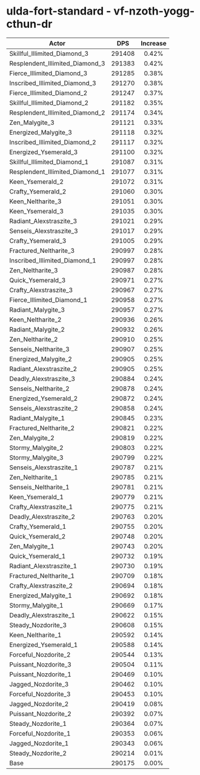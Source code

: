 # ulda-fort-standard - vf-nzoth-yogg-cthun-dr
| Actor | DPS | Increase |
|---|:---:|:---:|
|Skillful_Illimited_Diamond_3|291408|0.42%|
|Resplendent_Illimited_Diamond_3|291383|0.42%|
|Fierce_Illimited_Diamond_3|291285|0.38%|
|Inscribed_Illimited_Diamond_3|291270|0.38%|
|Fierce_Illimited_Diamond_2|291247|0.37%|
|Skillful_Illimited_Diamond_2|291182|0.35%|
|Resplendent_Illimited_Diamond_2|291174|0.34%|
|Zen_Malygite_3|291121|0.33%|
|Energized_Malygite_3|291118|0.32%|
|Inscribed_Illimited_Diamond_2|291117|0.32%|
|Energized_Ysemerald_3|291100|0.32%|
|Skillful_Illimited_Diamond_1|291087|0.31%|
|Resplendent_Illimited_Diamond_1|291077|0.31%|
|Keen_Ysemerald_2|291072|0.31%|
|Crafty_Ysemerald_2|291060|0.30%|
|Keen_Neltharite_3|291051|0.30%|
|Keen_Ysemerald_3|291035|0.30%|
|Radiant_Alexstraszite_3|291021|0.29%|
|Senseis_Alexstraszite_3|291017|0.29%|
|Crafty_Ysemerald_3|291005|0.29%|
|Fractured_Neltharite_3|290997|0.28%|
|Inscribed_Illimited_Diamond_1|290997|0.28%|
|Zen_Neltharite_3|290987|0.28%|
|Quick_Ysemerald_3|290971|0.27%|
|Crafty_Alexstraszite_3|290967|0.27%|
|Fierce_Illimited_Diamond_1|290958|0.27%|
|Radiant_Malygite_3|290957|0.27%|
|Keen_Neltharite_2|290936|0.26%|
|Radiant_Malygite_2|290932|0.26%|
|Zen_Neltharite_2|290910|0.25%|
|Senseis_Neltharite_3|290907|0.25%|
|Energized_Malygite_2|290905|0.25%|
|Radiant_Alexstraszite_2|290905|0.25%|
|Deadly_Alexstraszite_3|290884|0.24%|
|Senseis_Neltharite_2|290878|0.24%|
|Energized_Ysemerald_2|290872|0.24%|
|Senseis_Alexstraszite_2|290858|0.24%|
|Radiant_Malygite_1|290845|0.23%|
|Fractured_Neltharite_2|290821|0.22%|
|Zen_Malygite_2|290819|0.22%|
|Stormy_Malygite_2|290803|0.22%|
|Stormy_Malygite_3|290799|0.22%|
|Senseis_Alexstraszite_1|290787|0.21%|
|Zen_Neltharite_1|290785|0.21%|
|Senseis_Neltharite_1|290781|0.21%|
|Keen_Ysemerald_1|290779|0.21%|
|Crafty_Alexstraszite_1|290775|0.21%|
|Deadly_Alexstraszite_2|290763|0.20%|
|Crafty_Ysemerald_1|290755|0.20%|
|Quick_Ysemerald_2|290748|0.20%|
|Zen_Malygite_1|290743|0.20%|
|Quick_Ysemerald_1|290732|0.19%|
|Radiant_Alexstraszite_1|290730|0.19%|
|Fractured_Neltharite_1|290709|0.18%|
|Crafty_Alexstraszite_2|290694|0.18%|
|Energized_Malygite_1|290692|0.18%|
|Stormy_Malygite_1|290669|0.17%|
|Deadly_Alexstraszite_1|290622|0.15%|
|Steady_Nozdorite_3|290608|0.15%|
|Keen_Neltharite_1|290592|0.14%|
|Energized_Ysemerald_1|290588|0.14%|
|Forceful_Nozdorite_2|290544|0.13%|
|Puissant_Nozdorite_3|290504|0.11%|
|Puissant_Nozdorite_1|290469|0.10%|
|Jagged_Nozdorite_3|290462|0.10%|
|Forceful_Nozdorite_3|290453|0.10%|
|Jagged_Nozdorite_2|290419|0.08%|
|Puissant_Nozdorite_2|290392|0.07%|
|Steady_Nozdorite_1|290364|0.07%|
|Forceful_Nozdorite_1|290353|0.06%|
|Jagged_Nozdorite_1|290343|0.06%|
|Steady_Nozdorite_2|290214|0.01%|
|Base|290175|0.00%|
